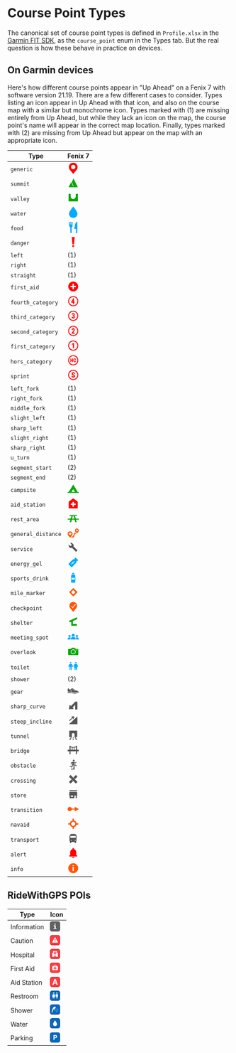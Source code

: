 # Course Point Types

The canonical set of course point types is defined in `Profile.xlsx` in the
[Garmin FIT SDK](https://developer.garmin.com/fit/download/), as the
`course_point` enum in the Types tab.  But the real question is how these
behave in practice on devices.

## On Garmin devices

Here's how different course points appear in "Up Ahead" on a Fenix 7 with
software version 21.19.  There are a few different cases to consider.  Types
listing an icon appear in Up Ahead with that icon, and also on the course map
with a similar but monochrome icon.  Types marked with (1) are missing
entirely from Up Ahead, but while they lack an icon on the map, the course
point's name will appear in the correct map location.  Finally, types marked
with (2) are missing from Up Ahead but appear on the map with an appropriate
icon.

| Type               | Fenix 7                               |
|--------------------|---------------------------------------|
| `generic`          | ![Generic](img/sample00a.png)         |
| `summit`           | ![Summit](img/sample00b.png)          |
| `valley`           | ![Valley](img/sample00c.png)          |
| `water`            | ![Water](img/sample00d.png)           |
| `food`             | ![Food](img/sample01a.png)            |
| `danger`           | ![Danger](img/sample01b.png)          |
| `left`             | (1)                                   |
| `right`            | (1)                                   |
| `straight`         | (1)                                   |
| `first_aid`        | ![FirstAid](img/sample02a.png)        |
| `fourth_category`  | ![FourthCategory](img/sample02b.png)  |
| `third_category`   | ![ThirdCategory](img/sample02c.png)   |
| `second_category`  | ![SecondCategory](img/sample03a.png)  |
| `first_category`   | ![FirstCategory](img/sample03b.png)   |
| `hors_category`    | ![HorsCategory](img/sample03c.png)    |
| `sprint`           | ![Sprint](img/sample03d.png)          |
| `left_fork`        | (1)                                   |
| `right_fork`       | (1)                                   |
| `middle_fork`      | (1)                                   |
| `slight_left`      | (1)                                   |
| `sharp_left`       | (1)                                   |
| `slight_right`     | (1)                                   |
| `sharp_right`      | (1)                                   |
| `u_turn`           | (1)                                   |
| `segment_start`    | (2)                                   |
| `segment_end`      | (2)                                   |
| `campsite`         | ![Campsite](img/sample06a.png)        |
| `aid_station`      | ![AidStation](img/sample06b.png)      |
| `rest_area`        | ![RestArea](img/sample07a.png)        |
| `general_distance` | ![GeneralDistance](img/sample07b.png) |
| `service`          | ![Service](img/sample07c.png)         |
| `energy_gel`       | ![EnergyGel](img/sample07d.png)       |
| `sports_drink`     | ![SportsDrink](img/sample08a.png)     |
| `mile_marker`      | ![MileMarker](img/sample08b.png)      |
| `checkpoint`       | ![Checkpoint](img/sample08c.png)      |
| `shelter`          | ![Shelter](img/sample08d.png)         |
| `meeting_spot`     | ![MeetingSpot](img/sample09a.png)     |
| `overlook`         | ![Overlook](img/sample09b.png)        |
| `toilet`           | ![Toilet](img/sample09c.png)          |
| `shower`           | (2)                                   |
| `gear`             | ![Gear](img/sample10a.png)            |
| `sharp_curve`      | ![SharpCurve](img/sample10b.png)      |
| `steep_incline`    | ![SteepIncline](img/sample10c.png)    |
| `tunnel`           | ![Tunnel](img/sample10d.png)          |
| `bridge`           | ![Bridge](img/sample11a.png)          |
| `obstacle`         | ![Obstacle](img/sample11b.png)        |
| `crossing`         | ![Crossing](img/sample11c.png)        |
| `store`            | ![Store](img/sample11d.png)           |
| `transition`       | ![Transition](img/sample12a.png)      |
| `navaid`           | ![Navaid](img/sample12b.png)          |
| `transport`        | ![Transport](img/sample12c.png)       |
| `alert`            | ![Alert](img/sample12d.png)           |
| `info`             | ![Info](img/sample13a.png)            |

## RideWithGPS POIs

| Type        | Icon                                      |
|-------------|-------------------------------------------|
| Information | ![Information](img/rwgps-information.png) |
| Caution     | ![Caution](img/rwgps-caution.png)         |
| Hospital    | ![Hospital](img/rwgps-hospital.png)       |
| First Aid   | ![First Aid](img/rwgps-first-aid.png)     |
| Aid Station | ![Aid Station](img/rwgps-aid-station.png) |
| Restroom    | ![Restroom](img/rwgps-restroom.png)       |
| Shower      | ![Shower](img/rwgps-shower.png)           |
| Water       | ![Water](img/rwgps-water.png)             |
| Parking     | ![Parking](img/rwgps-parking.png)         |

